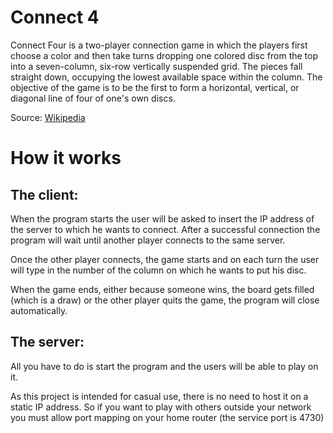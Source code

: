 # Connect 4
Connect Four is a two-player connection game in which the players first choose a color and then take turns dropping one colored disc from the top into a seven-column, six-row vertically suspended grid. The pieces fall straight down, occupying the lowest available space within the column. The objective of the game is to be the first to form a horizontal, vertical, or diagonal line of four of one's own discs.

Source: [Wikipedia](https://en.wikipedia.org/wiki/Connect_Four)

# How it works
## The client:
When the program starts the user will be asked to insert the IP address of the server to which he wants to connect.
After a successful connection the program will wait until another player connects to the same server.

Once the other player connects, the game starts and on each turn the user will type in the number of the column on which he wants to put his disc.

When the game ends, either because someone wins, the board gets filled (which is a draw) or the other player quits the game, the program will close automatically.

## The server:
All you have to do is start the program and the users will be able to play on it.

As this project is intended for casual use, there is no need to host it on a static IP address.
So if you want to play with others outside your network you must allow port mapping on your home router (the service port is 4730)
